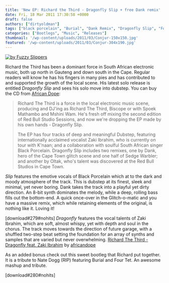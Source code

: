 ```yaml
---
title: 'New EP: Richard the Third - Dragonfly Slip + free Dank remix'
date: Fri, 18 Mar 2011 17:30:58 +0000
draft: false
authors: ["dirtyoldman"]
tags: ["black porcelain", "Burial", "Dank Remix", "Dragonfly Slip", "Four Tet", "I got ego", "Nate Dogg", "richard the third", "The Slip"]
categories: ["Bootlegs", "Music", "Releases"]
thumbnail: '/wp-content/uploads/2011/03/Conjur-150x150.jpg'
featured: '/wp-content/uploads/2011/03/Conjur-304x190.jpg'
---
```


[![by Fuzzy Slippers](/wp-content/uploads/2011/03/Conjur.jpg "Conjur")](/2011/03/18/new-ep-richard-the-third-dragonfly-slip-free-dank-remix/conjur/)

Richard the Third has been a dominant force in South African electronic music, both up north in Gauteng and down south in the Cape. Regular readers will know he has his fingers in many pies and has contributed to and supported the growth of the local scene. His latest solo release is entitled _Dragonfly Slip_ and sees his solo move into dubstep. You can buy the CD from [African Dope](http://shop.africandope.co.za/product.php?id_product=71):

> Richard The Third is a force in the local electronic music scene, producing and DJ'ing as Richard The Third, Biscope or with Spoek Mathambo and Mshini Wam. He's fresh off mixing the second edition of Red Bull Studio Sessions, and now we're dropping the EP made by his own hands - Dragonfly Slip.
>
> The EP has four tracks of deep and meaningful Dubstep, featuring internationally acclaimed vocalist Zaki Ibrahim, who is currently on tour with K'naan; and a collaboration with soulful South African singer Black Porcelain. Dragonfly Slip includes two remixes, one by Dank, hero of the Cape Town glitch scene and one half of Sedge Warbler; and another by Oltak, who's talent was discovered at the Red Bull Studios in Cape Town.

_Slip_ features the emotive vocals of Black Porcelain which at to the dark and moody atmosphere of the track. This is dubstep at its finest, sleek and minimal, yet never boring. Dank takes the track into a playful yet dirty direction. An 8-bit synth dominates the melody, while a deep, rolling bass fills out the bottom-end. A quick once-over in the Glitch-o-matic and you have a massive remix, which while retaining elements of the original, is nothing like it. Loving it!

\[download#279#nohits\]   _Dragonfly_ features the vocal talents of Zaki Ibrahim, which are soft, almost whispy, yet with depth and soul in the chorus. The track moves towards the direction of future garage, with a shuffled two-step beat setting the foundation for an array of synths and samples that are varied but never overwhelming.  [Richard The Third - Dragonfly feat. Zaki Ibrahim](http://soundcloud.com/africandope/richard-the-third-dragonfly) by [africandope](http://soundcloud.com/africandope)

As an added bonus check out this sweet bootleg that Richard put together. It is a tribute to Nate Dogg (RIP) featuring Burial and Four Tet. An awesome mashup and tribute.

\[download#280#nohits\]